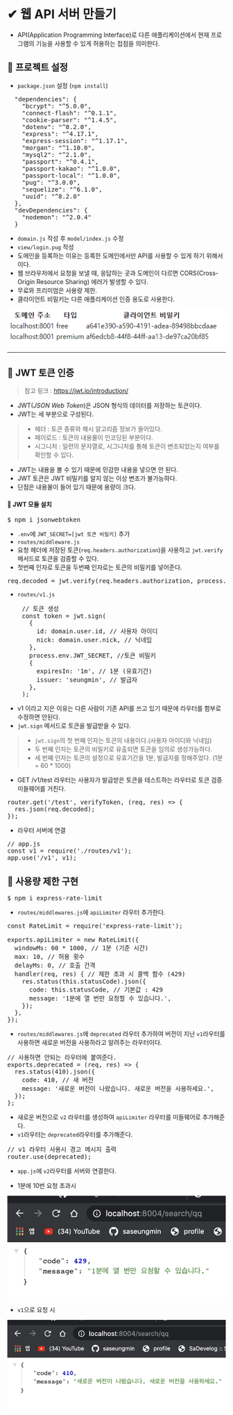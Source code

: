 # ✔ 웹 API 서버 만들기
- API(Application Programming Interface)로 다른 애플리케이션에서 현재 프로그램의 기능을 사용할 수 있게 허용하는 접점을 의미한다.
## 🌈 프로젝트 설정
- `package.json` 설정 (`npm install`)
<pre>
  "dependencies": {
    "bcrypt": "^5.0.0",
    "connect-flash": "^0.1.1",
    "cookie-parser": "^1.4.5",
    "dotenv": "^8.2.0",
    "express": "^4.17.1",
    "express-session": "^1.17.1",
    "morgan": "^1.10.0",
    "mysql2": "^2.1.0",
    "passport": "^0.4.1",
    "passport-kakao": "^1.0.0",
    "passport-local": "^1.0.0",
    "pug": "^3.0.0",
    "sequelize": "^6.1.0",
    "uuid": "^8.2.0"
  },
  "devDependencies": {
    "nodemon": "^2.0.4"
  }
</pre>
- `domain.js` 작성 후 `model/index.js` 수정
- `view/login.pug` 작성
- 도메인을 등록하는 이유는 등록한 도메인에서만 API를 사용할 수 있게 하기 위해서이다.
- 웹 브라우저에서 요청을 보낼 때, 응답하는 곳과 도메인이 다르면 CORS(Cross-Origin Resource Sharing) 에러가 발생할 수 있다.
- 무료와 프리미엄은 사용량 제한.
- 클라이언트 비밀키는 다른 애플리케이션 인증 용도로 사용한다.

![img](./img/1.PNG)

<hr>

## 🌈 JWT 토큰 인증
> 참고 링크 : https://jwt.io/introduction/
- JWT(*JSON Web Token*)은 JSON 형식의 데이터를 저장하는 토큰이다.
- JWT는 세 부분으로 구성된다.
> - 헤더 : 토큰 종류와 해시 알고리즘 정보가 들어있다.
> - 페이로드 : 토큰의 내용물이 인코딩된 부분이다.
> - 시그니처 : 일련의 문자열로, 시그니처를 통해 토큰이 변조되었는지 여부를 확인할 수 있다.
- JWT는 내용을 볼 수 있기 때문에 민감한 내용을 넣으면 안 된다.
- JWT 토큰은 JWT 비밀키를 알지 않는 이상 변조가 불가능하다.
- 단점은 내용물이 들어 있기 때문에 용량이 크다.
#### 🔸 JWT 모듈 설치
<pre>
$ npm i jsonwebtoken
</pre>
- `.env`에 `JWT_SECRET=[jwt 토큰 비밀키]` 추가
- `routes/middleware.js`
- 요청 헤더에 저장된 토큰(`req.headers.authorization`)을 사용하고 `jwt.verify` 메서드로 토큰을 검증할 수 있다.
- 첫번째 인자로 토큰을 두번째 인자로는 토큰의 비밀키를 넣어준다.
<pre>
req.decoded = jwt.verify(req.headers.authorization, process.env.JWT_SECRET);
</pre>
- `routes/v1.js` 
<pre>
    // 토큰 생성
    const token = jwt.sign(
      {
        id: domain.user.id, // 사용자 아이디
        nick: domain.user.nick, // 닉네임
      },
      process.env.JWT_SECRET, //토큰 비밀키
      {
        expiresIn: '1m', // 1분 (유효기간)
        issuer: 'seungmin', // 발급자
      },
    );
</pre>
- v1 이라고 지은 이유는 다른 사람이 기존 API를 쓰고 있기 때문에 라우터를 함부로 수정하면 안된다.
- `jwt.sign` 메서드로 토큰을 발급받을 수 있다.
> - `jwt.sign`의 첫 번째 인자는 토큰의 내용이다.(사용자 아이디와 닉네임)
> - 두 번째 인자는 토큰의 비밀키로 유출되면 토큰을 임의로 생성가능하다.
> - 세 번째 인자는 토큰의 설정으로 유효기간을 1분, 발급자를 정해주었다. (1분 = 60 * 1000)
- GET /v1/test 라우터는 사용자가 발급받은 토큰을 테스트하는 라우터로 토큰 검증 미들웨어를 거친다.
<pre>
router.get('/test', verifyToken, (req, res) => {
  res.json(req.decoded);
});
</pre>
- 라우터 서버에 연결
<pre>
// app.js
const v1 = require('./routes/v1');
app.use('/v1', v1);
</pre>

## 🌈 사용량 제한 구현
<pre>
$ npm i express-rate-limit
</pre>
- `routes/middlewares.js`에 `apiLimiter` 라우터 추가한다.
<pre>
const RateLimit = require('express-rate-limit');

exports.apiLimiter = new RateLimit({
  windowMs: 60 * 1000, // 1분 (기준 시간)
  max: 10, // 허용 횟수
  delayMs: 0, // 호출 간격
  handler(req, res) { // 제한 초과 시 콜백 함수 (429)
    res.status(this.statusCode).json({
      code: this.statusCode, // 기본값 : 429
      message: '1분에 열 번만 요청할 수 있습니다.',
    });
  },
});
</pre>
- `routes/middlewares.js`에 `deprecated` 라우터 추가하여 버전이 지난 `v1`라우터를 사용하면 새로운 버전을 사용하라고 알려주는 라우터이다.
<pre>
// 사용하면 안되는 라우터에 붙여준다.
exports.deprecated = (req, res) => {
  res.status(410).json({
    code: 410, // 새 버전
    message: '새로운 버전이 나왔습니다. 새로운 버전을 사용하세요.',
  });
};
</pre>
- 새로운 버전으로 `v2` 라우터를 생성하여 `apiLimiter` 라우터를 미들웨어로 추가해준다.
- `v1`라우터는 `deprecated`라우터를 추가해준다.
<pre>
// v1 라우터 사용시 경고 메시지 출력
router.use(deprecated);
</pre>
- `app.js`에 `v2`라우터를 서버와 연결한다.

- 1분에 10번 요청 초과시

![초과](./img/3.PNG)

- `v1`으로 요청 시

![ww](./img/4.PNG)
